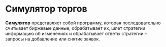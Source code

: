 # Симулятор торгов

**Симулятор** представляет собой программу, которая последовательно считывает биржевые данные, обрабатывает их, шлет стратегии информацию об изменениях и обрабатывает ответы стратегии – запросы на добавление или снятие заявок.
